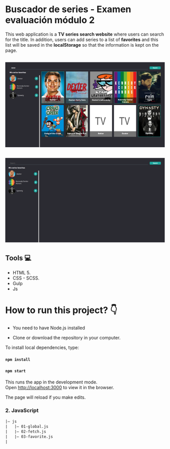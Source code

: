 # Buscador de series - Examen evaluación módulo 2

This web application is a **TV series search website** where users can search for the title. In addition, users can add series to a list of **favorites** and this list will be saved in the **localStorage** so that the information is kept on the page.

## ![Screenshot of website](https://raw.githubusercontent.com/Adalab/modulo-2-evaluacion-final-NurAhissami/master/web-design1.png)

## ![Screenshot of website](https://raw.githubusercontent.com/Adalab/modulo-2-evaluacion-final-NurAhissami/master/web-design.png)

## Tools 💻

- HTML 5.
- CSS - SCSS.
- Gulp
- Js

# How to run this project? :point_down:

- You need to have Node.js installed

- Clone or download the repository in your computer.

To install local dependencies, type:

#### `npm install`

#### `npm start`

This runs the app in the development mode.<br />
Open [http://localhost:3000](http://localhost:3000) to view it in the browser.

The page will reload if you make edits.<br />

### 2. JavaScript

```
|– js
|   |– 01-global.js
|   |– 02-fetch.js
|   |– 03-favorite.js
|
```
